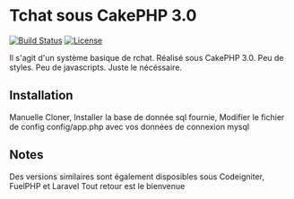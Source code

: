 # Tchat sous CakePHP 3.0

[![Build Status](https://api.travis-ci.org/cakephp/app.png)](https://travis-ci.org/cakephp/app)
[![License](https://poser.pugx.org/cakephp/app/license.svg)](https://packagist.org/packages/cakephp/app)

Il s'agit d'un système basique de rchat.
Réalisé sous CakePHP 3.0.
Peu de styles. Peu de javascripts. Juste le nécéssaire.

## Installation

Manuelle
Cloner, 
Installer la base de donnée sql fournie, 
Modifier le fichier de config config/app.php avec vos données de connexion mysql

## Notes

Des versions similaires sont également disposibles sous Codeigniter, FuelPHP et Laravel
Tout retour est le bienvenue